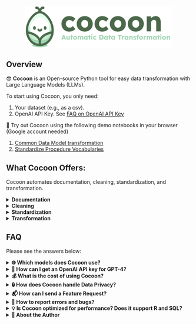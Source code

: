 <div align="center">
  <img src="./images/cocoon_logo.png" alt="Cocoon Logo" width="400"/>
</div>

## Overview
😎 **Cocoon** is an Open-source Python tool for easy data transformation with Large Language Models (LLMs). 

To start using Cocoon, you only need:

1. Your dataset (e.g., as a csv).
2. OpenAI API Key. See [FAQ on OpenAI API Key](#openai-api-key)
   
🚀 Try out Cocoon using the following demo notebooks in your browser (Google account needed)
1. [Common Data Model transformation](https://github.com/Cocoon-Data-Transformation/cocoon/blob/main/demo/demo_ohdsi.ipynb)
2. [Standardize Procedure Vocabularies](https://github.com/Cocoon-Data-Transformation/cocoon/blob/main/demo/standardization_demo.ipynb)


## What Cocoon Offers:

Cocoon automates documentation, cleaning, standardization, and transformation.

<details>
<summary><strong> Documentation</strong></summary>
<br>
😎 Semi-automatically documents data, identifies tables, and flags data errors. 

🤓 View the [Example Table Documentation](http://htmlpreview.github.io/?https://raw.githubusercontent.com/Cocoon-Data-Transformation/cocoon/main/files/patients.html?token=GHSAT0AAAAAACGPOG73B5C3TKBDNR633SHAZLNIQNQ) yourself!
   
   ![Documentation Screenshot](https://github.com/Cocoon-Data-Transformation/cocoon/blob/main/images/docu_screenshot.png)

<hr></details>

<details>
  
<summary><strong> Cleaning</strong></summary>
<br>
😎 Corrects data errors detected during documentation 
   
   <kbd>![Cleaning Screenshot](https://github.com/Cocoon-Data-Transformation/cocoon/blob/main/images/cleaning_screenshot.png)</kbd>

🚧 Cleaning is under development. Currently only support remove abnormal values. More options will come soon.

<hr></details>

<details>
  
<summary><strong> Standardization</strong></summary>
<br>
😎 Maps text to standardized vocabularies. 

🤓 View the [Example Standardization Report](http://htmlpreview.github.io/?https://github.com/Cocoon-Data-Transformation/cocoon/blob/main/files/standardization_report.html) yourself!

   ![Standardization Screenshot](https://github.com/Cocoon-Data-Transformation/cocoon/blob/main/images/stand_screenshot.png)

🚧 Standardization is under development. Currently support Athena Procedure vocabularies



<hr></details>

<details>
<summary><strong> Transformation</strong></summary>
<br>
😎 Automatically transform your table into target data schemas.
   
<kbd> ![Transformation Screenshot](https://github.com/Cocoon-Data-Transformation/cocoon/blob/main/images/tran_screenshot.png)</kbd>

<hr></details>


## FAQ 

Please see the answers below:

<details>
<summary><strong>🌐 Which models does Cocoon use?</strong></summary><br>

⚙️ We always choose the top-performing models available. As of December 4, 2023:
- 🚀 we use GPT-4-turbo for chat completion
- 🚀 we use ada-002 for embedding

<hr></details>
<a id="openai-api-key"></a> <!-- Hidden anchor -->
<details>
<summary><strong>🔑 How can I get an OpenAI API key for GPT-4?</strong></summary>
  <br>

**Using OpenAI:**
1. 📧 Create an account with your email at [OpenAI Login](https://platform.openai.com/login?launch).
2. 🔑 Generate an API key (phone binding required) at [API Keys](https://platform.openai.com/api-keys).
3. 💳 For GPT-4 access, add billing and purchase a minimum of $5 credit (OpenAI gives $5 free credit) at [Billing Overview](https://platform.openai.com/account/billing/overview).

**Using Azure:**
👉 Apply for Azure OpenAI Service at [Azure Blog](https://azure.microsoft.com/en-us/blog/introducing-gpt4-in-azure-openai-service/). The application process takes weeks.

🔗 Verify your API key setup at [Test OpenAI Notebook](https://github.com/Cocoon-Data-Transformation/cocoon/blob/main/demo/test_openai.ipynb).

<hr></details>

<details>
<summary><strong>💰 What is the cost of using Cocoon?</strong></summary><br>

💰 Depends on the data. Usually, the whole process costs 10 - 50 cents.

<hr></details>

<details>
<summary><strong>🔒 How does Cocoon handle Data Privacy?</strong></summary><br>

Cocoon is a Python project that processes your data locally.

🌐 Cocoon only shares a sample of data externally for OpenAI API calls.

🚫 Keep in mind the OpenAI API is not HIPAA compliant. We recommend using anonymized or privatized data sample for trials.

🛡️ For HIPAA compliance, consider these options:
1) 🏥 **Azure OpenAI Service**: Apply at [HIPAA Compliance on Azure](https://learn.microsoft.com/en-us/answers/questions/1245418/hipaa-compliance). This process may take a few weeks.
2) 🏢 **OPENAI Enterprise**: Specifically for enterprise use, apply at [OPENAI Enterprise](https://openai.com/enterprise). The application process might take longer.

<hr></details>

<details>
<summary><strong>📬 How can I send a Feature Request?</strong></summary><br>

1. 💌 Feel free to [email me](zh2408@columbia.edu) directly if you're willing to share your use case and data samples. I'll give priority to these requests.
2. 📝 Post your feature request at [Cocoon GitHub Issues](https://github.com/Cocoon-Data-Transformation/cocoon/issues/1).

<hr></details>

<details>
<summary><strong>🐛 How to report errors and bugs?</strong></summary><br>

🐛 Please open an issue on our GitHub, or directly [email me](zh2408@columbia.edu). 

❤️ If possible, include a few sample data rows to help me identify and fix the error more efficiently.

<hr></details>

<details>
<summary><strong>💡 Is Cocoon optimized for performance? Does it support R and SQL?</strong></summary><br>

😅 Currently, Cocoon is not performance-optimized and supports only Python. 

😊 If there is a demand, let me know through a feature request.

<hr></details>

<details>
<summary><strong>👤 About the Author</strong></summary><br>

😊 I am Zachary Huang, a PhD from Columbia University. 

💾 I specialize in databases. 
   
🤓 I'm passionate about LLM and developing Cocoon as a side project. 
   
🚀 Learn more about my past work on [my webpage](http://www.columbia.edu/~zh2408/).

<hr></details>



